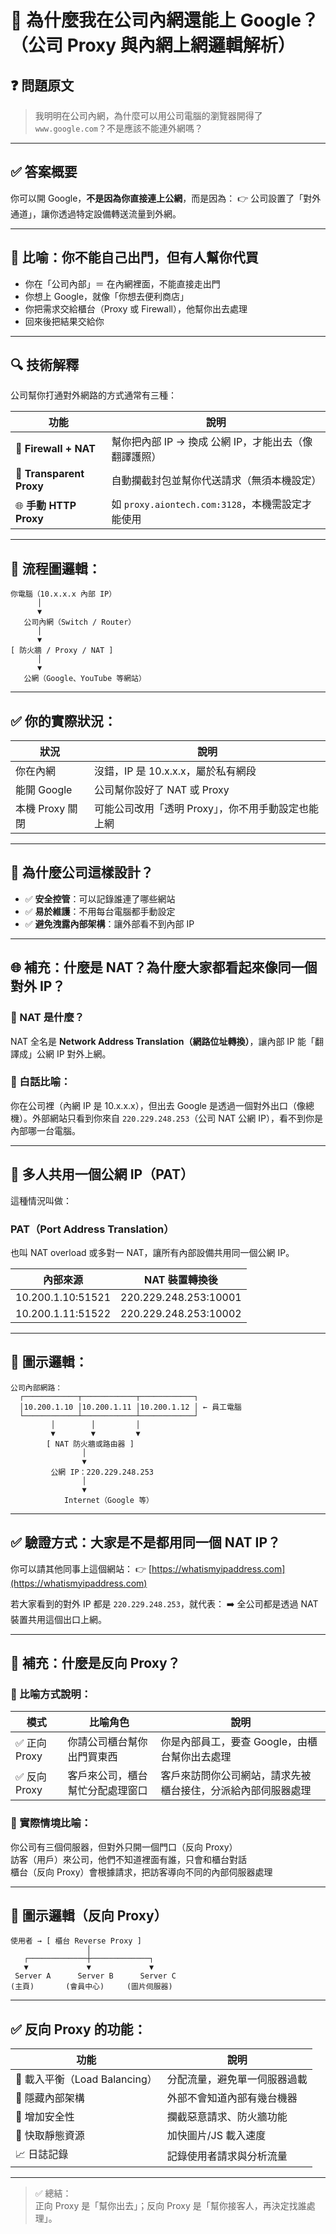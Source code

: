 # 🧠 為什麼我在公司內網還能上 Google？（公司 Proxy 與內網上網邏輯解析）

## ❓ 問題原文
> 我明明在公司內網，為什麼可以用公司電腦的瀏覽器開得了 `www.google.com`？不是應該不能連外網嗎？

---

## ✅ 答案概要

你可以開 Google，**不是因為你直接連上公網**，而是因為：
👉 公司設置了「對外通道」，讓你透過特定設備轉送流量到外網。

---

## 🔄 比喻：你不能自己出門，但有人幫你代買

- 你在「公司內部」＝ 在內網裡面，不能直接走出門
- 你想上 Google，就像「你想去便利商店」
- 你把需求交給櫃台（Proxy 或 Firewall），他幫你出去處理
- 回來後把結果交給你

---

## 🔍 技術解釋

公司幫你打通對外網路的方式通常有三種：

| 功能 | 說明 |
|------|------|
| 🧱 **Firewall + NAT** | 幫你把內部 IP → 換成 公網 IP，才能出去（像翻譯護照） |
| 🔁 **Transparent Proxy** | 自動攔截封包並幫你代送請求（無須本機設定） |
| 🌐 **手動 HTTP Proxy** | 如 `proxy.aiontech.com:3128`，本機需設定才能使用 |

---

## 📶 流程圖邏輯：

```text
你電腦（10.x.x.x 內部 IP）
      │
      ▼
   公司內網（Switch / Router）
      │
      ▼
[ 防火牆 / Proxy / NAT ]
      │
      ▼
   公網（Google、YouTube 等網站）
```

---

## ✅ 你的實際狀況：

| 狀況 | 說明 |
|------|------|
| 你在內網 | 沒錯，IP 是 10.x.x.x，屬於私有網段 |
| 能開 Google | 公司幫你設好了 NAT 或 Proxy |
| 本機 Proxy 關閉 | 可能公司改用「透明 Proxy」，你不用手動設定也能上網 |

---

## 🔐 為什麼公司這樣設計？

- ✅ **安全控管**：可以記錄誰連了哪些網站
- ✅ **易於維護**：不用每台電腦都手動設定
- ✅ **避免洩露內部架構**：讓外部看不到內部 IP

---

## 🌐 補充：什麼是 NAT？為什麼大家都看起來像同一個對外 IP？

### 🔧 NAT 是什麼？
NAT 全名是 **Network Address Translation（網路位址轉換）**，讓內部 IP 能「翻譯成」公網 IP 對外上網。

### 🧠 白話比喻：
你在公司裡（內網 IP 是 10.x.x.x），但出去 Google 是透過一個對外出口（像總機）。外部網站只看到你來自 `220.229.248.253`（公司 NAT 公網 IP），看不到你是內部哪一台電腦。

---

## 🔁 多人共用一個公網 IP（PAT）

這種情況叫做：
### **PAT（Port Address Translation）**
也叫 NAT overload 或多對一 NAT，讓所有內部設備共用同一個公網 IP。

| 內部來源            | NAT 裝置轉換後               |
|---------------------|------------------------------|
| 10.200.1.10:51521   | 220.229.248.253:10001        |
| 10.200.1.11:51522   | 220.229.248.253:10002        |

---

## 📶 圖示邏輯：

```text
公司內部網路：
  ┌────────────┬────────────┬────────────┐
  │10.200.1.10 │10.200.1.11 │10.200.1.12 │ ← 員工電腦
  └────────────┴────────────┴────────────┘
         │        │         │
         ▼        ▼         ▼
        [ NAT 防火牆或路由器 ]
                │
                ▼
         公網 IP：220.229.248.253
                │
                ▼
            Internet（Google 等）
```

---

## ✅ 驗證方式：大家是不是都用同一個 NAT IP？

你可以請其他同事上這個網站：
👉 [https://whatismyipaddress.com](https://whatismyipaddress.com)

若大家看到的對外 IP 都是 `220.229.248.253`，就代表：
➡️ 全公司都是透過 NAT 裝置共用這個出口上網。

---

## 🔁 補充：什麼是反向 Proxy？

### 🧠 比喻方式說明：

| 模式 | 比喻角色 | 說明 |
|------|----------|------|
| ✅ 正向 Proxy | 你請公司櫃台幫你出門買東西 | 你是內部員工，要查 Google，由櫃台幫你出去處理 |
| ✅ 反向 Proxy | 客戶來公司，櫃台幫忙分配處理窗口 | 客戶來訪問你公司網站，請求先被櫃台接住，分派給內部伺服器處理 |

### 🏢 實際情境比喻：

你公司有三個伺服器，但對外只開一個門口（反向 Proxy）  
訪客（用戶）來公司，他們不知道裡面有誰，只會和櫃台對話  
櫃台（反向 Proxy）會根據請求，把訪客導向不同的內部伺服器處理

---

## 📶 圖示邏輯（反向 Proxy）

```text
使用者 → [ 櫃台 Reverse Proxy ]
                 │
   ┌─────────────┼─────────────┐
   ▼             ▼             ▼
 Server A      Server B      Server C
(主頁)       (會員中心)     (圖片伺服器)
```

---

## ✅ 反向 Proxy 的功能：

| 功能 | 說明 |
|------|------|
| 🎯 載入平衡（Load Balancing） | 分配流量，避免單一伺服器過載 |
| 🔐 隱藏內部架構 | 外部不會知道內部有幾台機器 |
| 🧱 增加安全性 | 攔截惡意請求、防火牆功能 |
| 💾 快取靜態資源 | 加快圖片/JS 載入速度 |
| 📈 日誌記錄 | 記錄使用者請求與分析流量 |

---

> ✅ 總結：  
> 正向 Proxy 是「幫你出去」；反向 Proxy 是「幫你接客人，再決定找誰處理」。